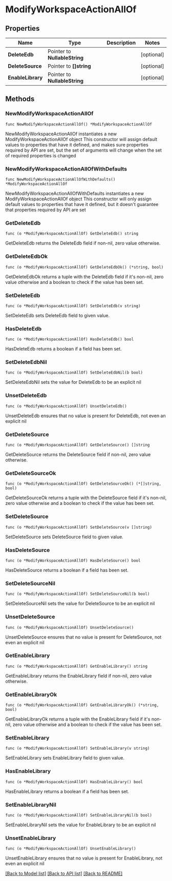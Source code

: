 # ModifyWorkspaceActionAllOf

## Properties

Name | Type | Description | Notes
------------ | ------------- | ------------- | -------------
**DeleteEdb** | Pointer to **NullableString** |  | [optional] 
**DeleteSource** | Pointer to **[]string** |  | [optional] 
**EnableLibrary** | Pointer to **NullableString** |  | [optional] 

## Methods

### NewModifyWorkspaceActionAllOf

`func NewModifyWorkspaceActionAllOf() *ModifyWorkspaceActionAllOf`

NewModifyWorkspaceActionAllOf instantiates a new ModifyWorkspaceActionAllOf object
This constructor will assign default values to properties that have it defined,
and makes sure properties required by API are set, but the set of arguments
will change when the set of required properties is changed

### NewModifyWorkspaceActionAllOfWithDefaults

`func NewModifyWorkspaceActionAllOfWithDefaults() *ModifyWorkspaceActionAllOf`

NewModifyWorkspaceActionAllOfWithDefaults instantiates a new ModifyWorkspaceActionAllOf object
This constructor will only assign default values to properties that have it defined,
but it doesn't guarantee that properties required by API are set

### GetDeleteEdb

`func (o *ModifyWorkspaceActionAllOf) GetDeleteEdb() string`

GetDeleteEdb returns the DeleteEdb field if non-nil, zero value otherwise.

### GetDeleteEdbOk

`func (o *ModifyWorkspaceActionAllOf) GetDeleteEdbOk() (*string, bool)`

GetDeleteEdbOk returns a tuple with the DeleteEdb field if it's non-nil, zero value otherwise
and a boolean to check if the value has been set.

### SetDeleteEdb

`func (o *ModifyWorkspaceActionAllOf) SetDeleteEdb(v string)`

SetDeleteEdb sets DeleteEdb field to given value.

### HasDeleteEdb

`func (o *ModifyWorkspaceActionAllOf) HasDeleteEdb() bool`

HasDeleteEdb returns a boolean if a field has been set.

### SetDeleteEdbNil

`func (o *ModifyWorkspaceActionAllOf) SetDeleteEdbNil(b bool)`

 SetDeleteEdbNil sets the value for DeleteEdb to be an explicit nil

### UnsetDeleteEdb
`func (o *ModifyWorkspaceActionAllOf) UnsetDeleteEdb()`

UnsetDeleteEdb ensures that no value is present for DeleteEdb, not even an explicit nil
### GetDeleteSource

`func (o *ModifyWorkspaceActionAllOf) GetDeleteSource() []string`

GetDeleteSource returns the DeleteSource field if non-nil, zero value otherwise.

### GetDeleteSourceOk

`func (o *ModifyWorkspaceActionAllOf) GetDeleteSourceOk() (*[]string, bool)`

GetDeleteSourceOk returns a tuple with the DeleteSource field if it's non-nil, zero value otherwise
and a boolean to check if the value has been set.

### SetDeleteSource

`func (o *ModifyWorkspaceActionAllOf) SetDeleteSource(v []string)`

SetDeleteSource sets DeleteSource field to given value.

### HasDeleteSource

`func (o *ModifyWorkspaceActionAllOf) HasDeleteSource() bool`

HasDeleteSource returns a boolean if a field has been set.

### SetDeleteSourceNil

`func (o *ModifyWorkspaceActionAllOf) SetDeleteSourceNil(b bool)`

 SetDeleteSourceNil sets the value for DeleteSource to be an explicit nil

### UnsetDeleteSource
`func (o *ModifyWorkspaceActionAllOf) UnsetDeleteSource()`

UnsetDeleteSource ensures that no value is present for DeleteSource, not even an explicit nil
### GetEnableLibrary

`func (o *ModifyWorkspaceActionAllOf) GetEnableLibrary() string`

GetEnableLibrary returns the EnableLibrary field if non-nil, zero value otherwise.

### GetEnableLibraryOk

`func (o *ModifyWorkspaceActionAllOf) GetEnableLibraryOk() (*string, bool)`

GetEnableLibraryOk returns a tuple with the EnableLibrary field if it's non-nil, zero value otherwise
and a boolean to check if the value has been set.

### SetEnableLibrary

`func (o *ModifyWorkspaceActionAllOf) SetEnableLibrary(v string)`

SetEnableLibrary sets EnableLibrary field to given value.

### HasEnableLibrary

`func (o *ModifyWorkspaceActionAllOf) HasEnableLibrary() bool`

HasEnableLibrary returns a boolean if a field has been set.

### SetEnableLibraryNil

`func (o *ModifyWorkspaceActionAllOf) SetEnableLibraryNil(b bool)`

 SetEnableLibraryNil sets the value for EnableLibrary to be an explicit nil

### UnsetEnableLibrary
`func (o *ModifyWorkspaceActionAllOf) UnsetEnableLibrary()`

UnsetEnableLibrary ensures that no value is present for EnableLibrary, not even an explicit nil

[[Back to Model list]](../README.md#documentation-for-models) [[Back to API list]](../README.md#documentation-for-api-endpoints) [[Back to README]](../README.md)


